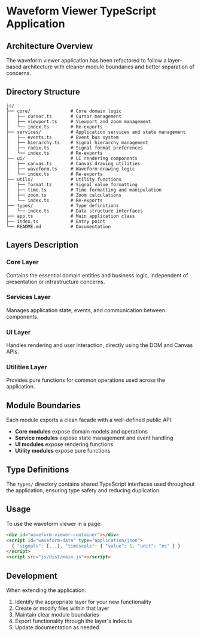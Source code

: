 # Waveform Viewer TypeScript Application

## Architecture Overview

The waveform viewer application has been refactored to follow a layer-based architecture with cleaner module boundaries and better separation of concerns.

## Directory Structure

```
js/
├── core/               # Core domain logic
│   ├── cursor.ts       # Cursor management
│   ├── viewport.ts     # Viewport and zoom management
│   └── index.ts        # Re-exports
├── services/           # Application services and state management
│   ├── events.ts       # Event bus system
│   ├── hierarchy.ts    # Signal hierarchy management
│   ├── radix.ts        # Signal format preferences
│   └── index.ts        # Re-exports
├── ui/                 # UI rendering components
│   ├── canvas.ts       # Canvas drawing utilities
│   ├── waveform.ts     # Waveform drawing logic
│   └── index.ts        # Re-exports
├── utils/              # Utility functions
│   ├── format.ts       # Signal value formatting
│   ├── time.ts         # Time formatting and manipulation
│   ├── zoom.ts         # Zoom calculations
│   └── index.ts        # Re-exports
├── types/              # Type definitions
│   └── index.ts        # Data structure interfaces
├── app.ts              # Main application class
├── index.ts            # Entry point
└── README.md           # Documentation
```

## Layers Description

### Core Layer
Contains the essential domain entities and business logic, independent of presentation or infrastructure concerns.

### Services Layer
Manages application state, events, and communication between components.

### UI Layer
Handles rendering and user interaction, directly using the DOM and Canvas APIs.

### Utilities Layer
Provides pure functions for common operations used across the application.

## Module Boundaries

Each module exports a clean facade with a well-defined public API:

- **Core modules** expose domain models and operations
- **Service modules** expose state management and event handling
- **UI modules** expose rendering functions
- **Utility modules** expose pure functions

## Type Definitions

The `types/` directory contains shared TypeScript interfaces used throughout the application, ensuring type safety and reducing duplication.

## Usage

To use the waveform viewer in a page:

```html
<div id="waveform-viewer-container"></div>
<script id="waveform-data" type="application/json">
  { "signals": [...], "timescale": { "value": 1, "unit": "ns" } }
</script>
<script src="js/dist/main.js"></script>
```

## Development

When extending the application:

1. Identify the appropriate layer for your new functionality
2. Create or modify files within that layer
3. Maintain clear module boundaries
4. Export functionality through the layer's index.ts
5. Update documentation as needed 